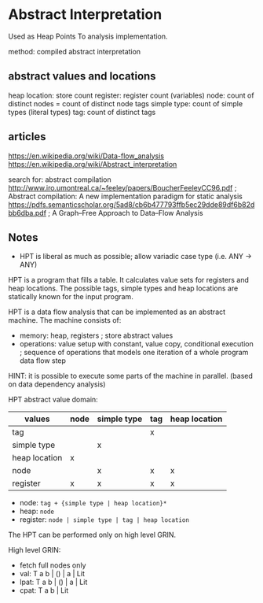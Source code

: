 # Abstract Interpretation

Used as Heap Points To analysis implementation.

method: compiled abstract interpretation

## abstract values and locations

heap location:  store count
register:       register count (variables)
node:           count of distinct nodes = count of distinct node tags
simple type:    count of simple types (literal types)
tag:            count of distinct tags

## articles
  https://en.wikipedia.org/wiki/Data-flow_analysis
  https://en.wikipedia.org/wiki/Abstract_interpretation

  search for: abstract compilation
  http://www.iro.umontreal.ca/~feeley/papers/BoucherFeeleyCC96.pdf ; Abstract compilation: A new implementation paradigm for static analysis
  https://pdfs.semanticscholar.org/5ad8/cb6b477793ffb5ec29dde89df6b82dbb6dba.pdf ; A Graph–Free Approach to Data–Flow Analysis

## Notes
  - HPT is liberal as much as possible; allow variadic case type (i.e. ANY -> ANY)

HPT is a program that fills a table. It calculates value sets for registers and heap locations.
The possible tags, simple types and heap locations are statically known for the input program.

HPT is a data flow analysis that can be implemented as an abstract machine.
The machine consists of:
  - memory: heap, registers ; store abstract values
  - operations: value setup with constant, value copy, conditional execution ; sequence of operations that models one iteration of a whole program data flow step

HINT: it is possible to execute some parts of the machine in parallel. (based on data dependency analysis)

HPT abstract value domain:

| values        | node  | simple type | tag | heap location |
| ---           | ---   | ---         | --- | ---           |
| tag           |       |             |  x  |               |
| simple type   |       |  x          |     |               |
| heap location |  x    |             |     |               |
| node          |       |  x          |  x  |  x            |
| register      |  x    |  x          |  x  |  x            |

- node: `tag + {simple type | heap location}*`
- heap: `node`
- register: `node | simple type | tag | heap location`

The HPT can be performed only on high level GRIN.

High level GRIN:
  - fetch full nodes only
  - val: T a b | () | a | Lit
  - lpat: T a b | () | a | Lit
  - cpat: T a b | Lit

